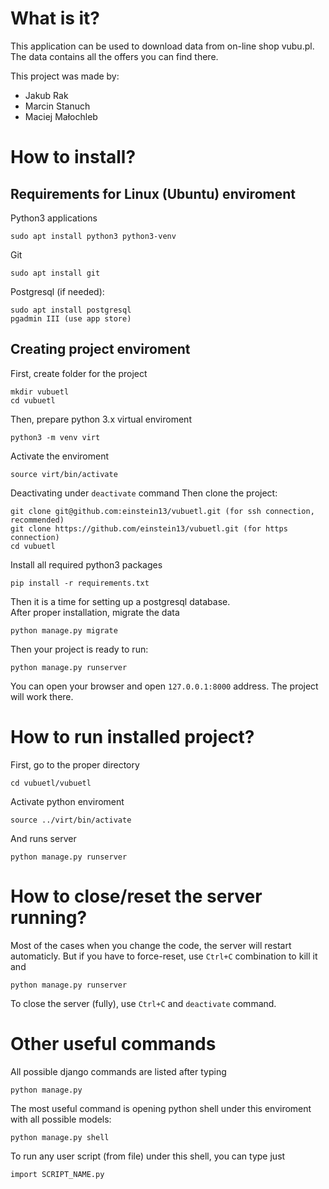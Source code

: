 # What is it?

This application can be used to download data from on-line shop vubu.pl.
The data contains all the offers you can find there.

This project was made by:  
* Jakub Rak
* Marcin Stanuch
* Maciej Małochleb

# How to install?

## Requirements for Linux (Ubuntu) enviroment

Python3 applications

    sudo apt install python3 python3-venv

Git

    sudo apt install git

Postgresql (if needed):

    sudo apt install postgresql
    pgadmin III (use app store)

## Creating project enviroment

First, create folder for the project

    mkdir vubuetl
    cd vubuetl

Then, prepare python 3.x virtual enviroment

    python3 -m venv virt

Activate the enviroment

    source virt/bin/activate

Deactivating under `deactivate` command
Then clone the project:

    git clone git@github.com:einstein13/vubuetl.git (for ssh connection, recommended)
    git clone https://github.com/einstein13/vubuetl.git (for https connection)
    cd vubuetl

Install all required python3 packages

    pip install -r requirements.txt

Then it is a time for setting up a postgresql database.  
After proper installation, migrate the data

    python manage.py migrate

Then your project is ready to run:

    python manage.py runserver

You can open your browser and open `127.0.0.1:8000` address. The project will work there.

# How to run installed project?

First, go to the proper directory

    cd vubuetl/vubuetl

Activate python enviroment

    source ../virt/bin/activate

And runs server

    python manage.py runserver

# How to close/reset the server running?

Most of the cases when you change the code, the server will restart automaticly.
But if you have to force-reset, use `Ctrl+C` combination to kill it and

    python manage.py runserver

To close the server (fully), use `Ctrl+C` and `deactivate` command.

# Other useful commands

All possible django commands are listed after typing

    python manage.py

The most useful command is opening python shell under this enviroment with all possible models:

    python manage.py shell

To run any user script (from file) under this shell, you can type just

    import SCRIPT_NAME.py
